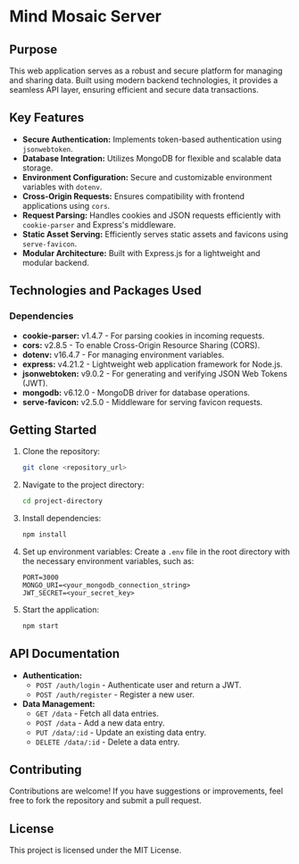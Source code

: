 # Mind Mosaic Server

## Purpose
This web application serves as a robust and secure platform for managing and sharing data. Built using modern backend technologies, it provides a seamless API layer, ensuring efficient and secure data transactions.

## Key Features
- **Secure Authentication:** Implements token-based authentication using `jsonwebtoken`.
- **Database Integration:** Utilizes MongoDB for flexible and scalable data storage.
- **Environment Configuration:** Secure and customizable environment variables with `dotenv`.
- **Cross-Origin Requests:** Ensures compatibility with frontend applications using `cors`.
- **Request Parsing:** Handles cookies and JSON requests efficiently with `cookie-parser` and Express's middleware.
- **Static Asset Serving:** Efficiently serves static assets and favicons using `serve-favicon`.
- **Modular Architecture:** Built with Express.js for a lightweight and modular backend.

## Technologies and Packages Used

### Dependencies
- **cookie-parser:** v1.4.7 - For parsing cookies in incoming requests.
- **cors:** v2.8.5 - To enable Cross-Origin Resource Sharing (CORS).
- **dotenv:** v16.4.7 - For managing environment variables.
- **express:** v4.21.2 - Lightweight web application framework for Node.js.
- **jsonwebtoken:** v9.0.2 - For generating and verifying JSON Web Tokens (JWT).
- **mongodb:** v6.12.0 - MongoDB driver for database operations.
- **serve-favicon:** v2.5.0 - Middleware for serving favicon requests.

## Getting Started
1. Clone the repository:
   ```bash
   git clone <repository_url>
   ```
2. Navigate to the project directory:
   ```bash
   cd project-directory
   ```
3. Install dependencies:
   ```bash
   npm install
   ```
4. Set up environment variables:
   Create a `.env` file in the root directory with the necessary environment variables, such as:
   ```env
   PORT=3000
   MONGO_URI=<your_mongodb_connection_string>
   JWT_SECRET=<your_secret_key>
   ```
5. Start the application:
   ```bash
   npm start
   ```

## API Documentation
- **Authentication:**
  - `POST /auth/login` - Authenticate user and return a JWT.
  - `POST /auth/register` - Register a new user.
- **Data Management:**
  - `GET /data` - Fetch all data entries.
  - `POST /data` - Add a new data entry.
  - `PUT /data/:id` - Update an existing data entry.
  - `DELETE /data/:id` - Delete a data entry.

## Contributing
Contributions are welcome! If you have suggestions or improvements, feel free to fork the repository and submit a pull request.

## License
This project is licensed under the MIT License.
